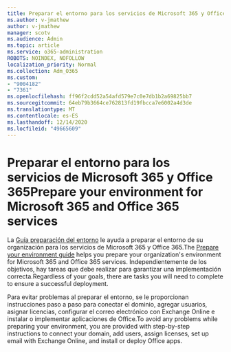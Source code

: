 ```yaml
---
title: Preparar el entorno para los servicios de Microsoft 365 y Office 365
ms.author: v-jmathew
author: v-jmathew
manager: scotv
ms.audience: Admin
ms.topic: article
ms.service: o365-administration
ROBOTS: NOINDEX, NOFOLLOW
localization_priority: Normal
ms.collection: Adm_O365
ms.custom:
- "9004182"
- "7361"
ms.openlocfilehash: ff96f2cdd52a54afd579e7c0e7db1b2a69825bb7
ms.sourcegitcommit: 64eb79b3664ce762813fd19fbcca7e6002a4d3de
ms.translationtype: MT
ms.contentlocale: es-ES
ms.lasthandoff: 12/14/2020
ms.locfileid: "49665609"
---
```

# <a name="prepare-your-environment-for-microsoft-365-and-office-365-services"></a><span data-ttu-id="fff1a-102">Preparar el entorno para los servicios de Microsoft 365 y Office 365</span><span class="sxs-lookup"><span data-stu-id="fff1a-102">Prepare your environment for Microsoft 365 and Office 365 services</span></span>

<span data-ttu-id="fff1a-103">La [Guía preparación del entorno](https://go.microsoft.com/fwlink/?linkid=2005213) le ayuda a preparar el entorno de su organización para los servicios de Microsoft 365 y Office 365.</span><span class="sxs-lookup"><span data-stu-id="fff1a-103">The [Prepare your environment guide](https://go.microsoft.com/fwlink/?linkid=2005213) helps you prepare your organization's environment for Microsoft 365 and Office 365 services.</span></span> <span data-ttu-id="fff1a-104">Independientemente de los objetivos, hay tareas que debe realizar para garantizar una implementación correcta.</span><span class="sxs-lookup"><span data-stu-id="fff1a-104">Regardless of your goals, there are tasks you will need to complete to ensure a successful deployment.</span></span>

<span data-ttu-id="fff1a-105">Para evitar problemas al preparar el entorno, se le proporcionan instrucciones paso a paso para conectar el dominio, agregar usuarios, asignar licencias, configurar el correo electrónico con Exchange Online e instalar o implementar aplicaciones de Office.</span><span class="sxs-lookup"><span data-stu-id="fff1a-105">To avoid any problems while preparing your environment, you are provided with step-by-step instructions to connect your domain, add users, assign licenses, set up email with Exchange Online, and install or deploy Office apps.</span></span>
